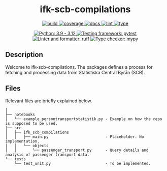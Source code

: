 <h1 align="center">ifk-scb-compilations</h1>

<p align="center">
    <a href="https://github.com/Ingenjorsarbete-For-Klimatet/ifk-scb-compilations/actions/workflows/github-action-build.yaml">
        <img src="https://github.com/Ingenjorsarbete-For-Klimatet/ifk-scb-compilations/actions/workflows/github-action-build.yaml/badge.svg?branch=main" alt="build" style="max-width: 100%;">
    </a>
    <a href="https://github.com/Ingenjorsarbete-For-Klimatet/ifk-scb-compilations/actions/workflows/github-action-build.yaml">
        <img src="https://img.shields.io/endpoint?logo=github&labelColor=%23333a41&logoColor=%23959da5&url=https://gist.githubusercontent.com/mgcth//raw/ifk-scb-compilations-coverage-badge.json" alt="coverage" style="max-width: 100%;">
    </a>
    <a href="https://github.com/Ingenjorsarbete-For-Klimatet/ifk-scb-compilations/actions/workflows/github-action-docs.yaml">
        <img src="https://github.com/Ingenjorsarbete-For-Klimatet/ifk-scb-compilations/actions/workflows/github-action-docs.yaml/badge.svg?branch=main" alt="docs" style="max-width: 100%;">
    </a>
    <a href="https://github.com/Ingenjorsarbete-For-Klimatet/ifk-scb-compilations/actions/workflows/github-action-lint.yaml">
        <img src="https://github.com/Ingenjorsarbete-For-Klimatet/ifk-scb-compilations/actions/workflows/github-action-lint.yaml/badge.svg?branch=main" alt="lint" style="max-width: 100%;">
    </a>
    <a href="https://github.com/Ingenjorsarbete-For-Klimatet/ifk-scb-compilations/actions/workflows/github-action-type.yaml">
        <img src="https://github.com/Ingenjorsarbete-For-Klimatet/ifk-scb-compilations/actions/workflows/github-action-type.yaml/badge.svg?branch=main" alt="type" style="max-width: 100%;">
    </a>
</p>

<p align="center">
    <a href="https://www.python.org">
        <img src="https://img.shields.io/badge/Python-3.9%20|%203.10%20|%203.11%20|%203.12-blue" alt="Python: 3.9 - 3.12" style="max-width: 100%;">
    </a>
    <a href="https://pytest.org">
        <img src="https://img.shields.io/badge/Testing_framework-pytest-a04000" alt="Testing framework: pytest" style="max-width: 100%;">
    </a>
    <a href="https://github.com/astral-sh/ruff">
        <img src="https://img.shields.io/endpoint?url=https://raw.githubusercontent.com/astral-sh/ruff/main/assets/badge/v2.json" alt="Linter and formatter: ruff" style="max-width: 100%;">
    </a>
    <a href="http://mypy-lang.org">
        <img src="https://img.shields.io/badge/Type_checker-mypy-1674b1" alt="Type checker: mypy" style="max-width: 100%;">
    </a>
</p>

## Description

Welcome to ifk-scb-compilations. The packages defines a process for fetching and processing data from Statistiska Central Byrån (SCB).


## Files
Relevant files are briefly explained below. 

```
│ 
├── notebooks
│   └── example_persontransportstatistik.py - Example on how the repo is supposed to be used.
├── src
│   ├── ifk_scb_compilations
│   │   ├── main.py                         - Placeholder. No implementation.
│   │   └── objects
│   │       └── passenger_transport.py      - Query details and analysis of passenger transport data.
└── tests
    └── test_unit.py                        - To be implemented.
```